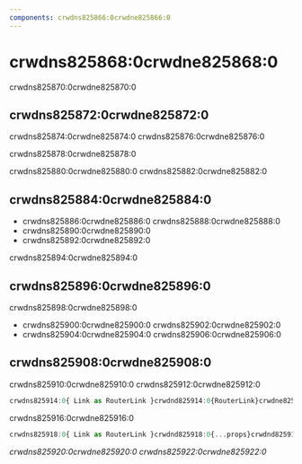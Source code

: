 ```yaml
---
components: crwdns825866:0crwdne825866:0
---
```

# crwdns825868:0crwdne825868:0

<p class="description">crwdns825870:0crwdne825870:0</p>

## crwdns825872:0crwdne825872:0

crwdns825874:0crwdne825874:0 crwdns825876:0crwdne825876:0

crwdns825878:0crwdne825878:0

crwdns825880:0crwdne825880:0 crwdns825882:0crwdne825882:0

## crwdns825884:0crwdne825884:0

- crwdns825886:0crwdne825886:0 crwdns825888:0crwdne825888:0
- crwdns825890:0crwdne825890:0
- crwdns825892:0crwdne825892:0

crwdns825894:0crwdne825894:0

## crwdns825896:0crwdne825896:0

crwdns825898:0crwdne825898:0

- crwdns825900:0crwdne825900:0 crwdns825902:0crwdne825902:0
- crwdns825904:0crwdne825904:0 crwdns825906:0crwdne825906:0

## crwdns825908:0crwdne825908:0

crwdns825910:0crwdne825910:0 crwdns825912:0crwdne825912:0

```jsx
crwdns825914:0{ Link as RouterLink }crwdnd825914:0{RouterLink}crwdne825914:0
```

crwdns825916:0crwdne825916:0

```jsx
crwdns825918:0{ Link as RouterLink }crwdnd825918:0{...props}crwdnd825918:0{MyLink}crwdne825918:0
```

*crwdns825920:0crwdne825920:0 crwdns825922:0crwdne825922:0*